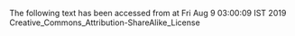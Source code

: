 The following text has been accessed from at Fri Aug 9 03:00:09 IST 2019
Creative_Commons_Attribution-ShareAlike_License
